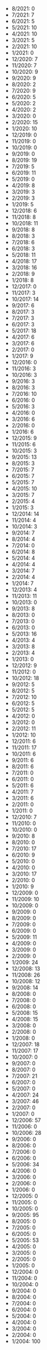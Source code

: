 *  8/2021: 0
*  7/2021: 7
*  6/2021: 5
*  5/2021: 10
*  4/2021: 10
*  3/2021: 5
*  2/2021: 10
*  1/2021: 0
*  12/2020: 7
*  11/2020: 7
*  10/2020: 9
*  9/2020: 9
*  8/2020: 2
*  7/2020: 9
*  6/2020: 5
*  5/2020: 2
*  4/2020: 2
*  3/2020: 0
*  2/2020: 15
*  1/2020: 10
*  12/2019: 0
*  11/2019: 0
*  10/2019: 0
*  9/2019: 0
*  8/2019: 19
*  7/2019: 5
*  6/2019: 11
*  5/2019: 0
*  4/2019: 8
*  3/2019: 3
*  2/2019: 3
*  1/2019: 5
*  12/2018: 6
*  11/2018: 8
*  10/2018: 11
*  9/2018: 8
*  8/2018: 3
*  7/2018: 6
*  6/2018: 3
*  5/2018: 11
*  4/2018: 17
*  3/2018: 16
*  2/2018: 9
*  1/2018: 8
*  12/2017: 0
*  11/2017: 3
*  10/2017: 14
*  9/2017: 6
*  8/2017: 3
*  7/2017: 3
*  6/2017: 3
*  5/2017: 18
*  4/2017: 6
*  3/2017: 6
*  2/2017: 0
*  1/2017: 9
*  12/2016: 0
*  11/2016: 3
*  10/2016: 3
*  9/2016: 3
*  8/2016: 3
*  7/2016: 10
*  6/2016: 0
*  5/2016: 3
*  4/2016: 0
*  3/2016: 6
*  2/2016: 0
*  1/2016: 6
*  12/2015: 9
*  11/2015: 6
*  10/2015: 3
*  9/2015: 13
*  8/2015: 3
*  7/2015: 7
*  6/2015: 7
*  5/2015: 7
*  4/2015: 10
*  3/2015: 7
*  2/2015: 4
*  1/2015: 3
*  12/2014: 14
*  11/2014: 4
*  10/2014: 3
*  9/2014: 7
*  8/2014: 4
*  7/2014: 0
*  6/2014: 8
*  5/2014: 4
*  4/2014: 4
*  3/2014: 7
*  2/2014: 4
*  1/2014: 7
*  12/2013: 4
*  11/2013: 11
*  10/2013: 0
*  9/2013: 8
*  8/2013: 0
*  7/2013: 0
*  6/2013: 0
*  5/2013: 16
*  4/2013: 4
*  3/2013: 8
*  2/2013: 4
*  1/2013: 0
*  12/2012: 9
*  11/2012: 0
*  10/2012: 18
*  9/2012: 5
*  8/2012: 5
*  7/2012: 10
*  6/2012: 5
*  5/2012: 5
*  4/2012: 0
*  3/2012: 0
*  2/2012: 11
*  1/2012: 10
*  12/2011: 6
*  11/2011: 17
*  10/2011: 6
*  9/2011: 6
*  8/2011: 6
*  7/2011: 0
*  6/2011: 0
*  5/2011: 6
*  4/2011: 7
*  3/2011: 6
*  2/2011: 0
*  1/2011: 0
*  12/2010: 7
*  11/2010: 0
*  10/2010: 0
*  9/2010: 8
*  8/2010: 0
*  7/2010: 17
*  6/2010: 9
*  5/2010: 0
*  4/2010: 0
*  3/2010: 17
*  2/2010: 0
*  1/2010: 9
*  12/2009: 0
*  11/2009: 10
*  10/2009: 0
*  9/2009: 0
*  8/2009: 0
*  7/2009: 0
*  6/2009: 0
*  5/2009: 11
*  4/2009: 0
*  3/2009: 0
*  2/2009: 0
*  1/2009: 24
*  12/2008: 13
*  11/2008: 26
*  10/2008: 12
*  9/2008: 14
*  8/2008: 0
*  7/2008: 0
*  6/2008: 0
*  5/2008: 15
*  4/2008: 15
*  3/2008: 0
*  2/2008: 0
*  1/2008: 0
*  12/2007: 18
*  11/2007: 17
*  10/2007: 0
*  9/2007: 0
*  8/2007: 0
*  7/2007: 21
*  6/2007: 0
*  5/2007: 0
*  4/2007: 24
*  3/2007: 46
*  2/2007: 0
*  1/2007: 0
*  12/2006: 57
*  11/2006: 0
*  10/2006: 28
*  9/2006: 0
*  8/2006: 0
*  7/2006: 0
*  6/2006: 0
*  5/2006: 34
*  4/2006: 0
*  3/2006: 0
*  2/2006: 0
*  1/2006: 0
*  12/2005: 0
*  11/2005: 0
*  10/2005: 0
*  9/2005: 95
*  8/2005: 0
*  7/2005: 0
*  6/2005: 0
*  5/2005: 53
*  4/2005: 0
*  3/2005: 0
*  2/2005: 0
*  1/2005: 0
*  12/2004: 0
*  11/2004: 0
*  10/2004: 0
*  9/2004: 0
*  8/2004: 0
*  7/2004: 0
*  6/2004: 0
*  5/2004: 0
*  4/2004: 0
*  3/2004: 0
*  2/2004: 0
*  1/2004: 100